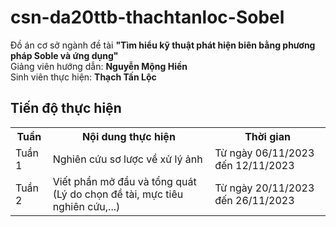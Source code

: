 # csn-da20ttb-thachtanloc-Sobel <br>
Đồ án cơ sở ngành đề tài **"Tìm hiểu kỹ thuật phát hiện biên bằng phương pháp Soble và ứng dụng"** <br>
Giảng viên hướng dẫn: **Nguyễn Mộng  Hiền** <br>
Sinh viên thực hiện: **Thạch Tấn Lộc**

## Tiến độ thực hiện
<table>
  <tr>
    <th>Tuần</th>
    <th>Nội dung thực hiện</th>
    <th>Thời gian</th>
  </tr>
  <tr>
    <td>Tuần 1</td>
    <td>Nghiên cứu sơ lược về xử lý ảnh</td>
    <td>Từ ngày 06/11/2023 đến 12/11/2023</td>
  </tr>
    <tr>
    <td>Tuần 2</td>
    <td>Viết phần mở đầu và tổng quát (Lý do chọn đề tài, mực tiêu nghiên cứu,...)</td>
    <td>Từ ngày 20/11/2023 đến 26/11/2023</td>
  </tr>
</table>


